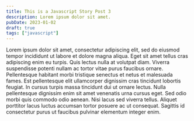```yaml
---
title: This is a Javascript Story Post 3
description: Lorem ipsum dolor sit amet.
pubDate: 2023-01-02
draft: true
tags: ["javascript"]
---
```


Lorem ipsum dolor sit amet, consectetur adipiscing elit, sed do eiusmod tempor incididunt ut labore et dolore magna aliqua. Eget sit amet tellus cras adipiscing enim eu turpis. Quis lectus nulla at volutpat diam. Viverra suspendisse potenti nullam ac tortor vitae purus faucibus ornare. Pellentesque habitant morbi tristique senectus et netus et malesuada fames. Est pellentesque elit ullamcorper dignissim cras tincidunt lobortis feugiat. In cursus turpis massa tincidunt dui ut ornare lectus. Nulla pellentesque dignissim enim sit amet venenatis urna cursus eget. Sed odio morbi quis commodo odio aenean. Nisi lacus sed viverra tellus. Aliquet porttitor lacus luctus accumsan tortor posuere ac ut consequat. Sagittis id consectetur purus ut faucibus pulvinar elementum integer enim.
